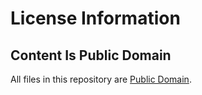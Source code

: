 License Information
===================
Content Is Public Domain
-----------------------
All files in this repository are [Public Domain](https://creativecommons.org/publicdomain/zero/1.0/).